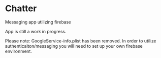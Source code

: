 # Chatter
Messaging app utilizing firebase

App is still a work in progress.

Please note: GoogleService-info.plist has been removed. In order to utilize authenticaiton/messaging you will need to set up your own firebase environment.
